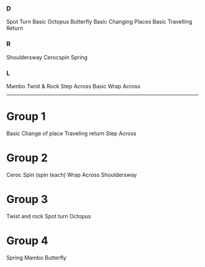 
### D
Spot Turn 
Basic Octopus 
Butterfly 
Basic Changing Places 
Basic Travelling Return 


### R
Shouldersway
Cerocspin
Spring
### L
Mambo
Twist & Rock
Step Across
Basic Wrap Across 



---

# Group 1
Basic 
Change of place 
Traveling return
Step Across

# Group 2
Ceroc Spin (spin teach)
Wrap Across
Shouldersway

# Group 3
Twist and rock
Spot turn
Octopus

# Group 4
Spring
Mambo
Butterfly



